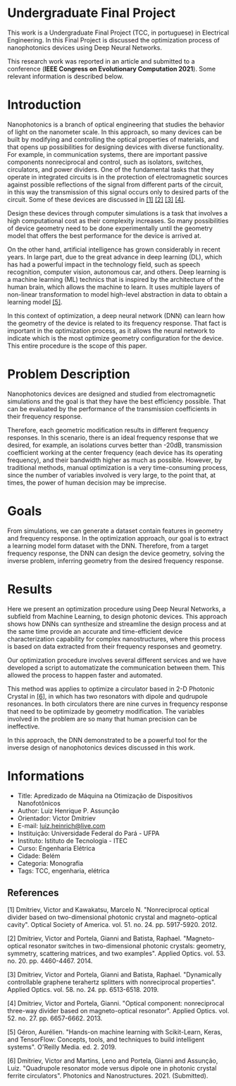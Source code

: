 # Undergraduate Final Project
This work is a Undergraduate Final Project (TCC, in portuguese) in Electrical Engineering. In this Final Project is discussed the optimization process of nanophotonics devices using Deep Neural Networks.

This research work was reported in an article and submitted to a conference (**IEEE Congress on Evolutionary Computation 2021**). Some relevant information is described below.

# Introduction
Nanophotonics is a branch of optical engineering that studies the behavior of light on the nanometer scale. In this approach, so many devices can be built by modifying and controlling the optical properties of materials, and that opens up possibilities for designing devices with diverse functionality. For example, in communication systems, there are important passive components nonreciprocal and control, such as isolators, switches, circulators, and power dividers. One of the fundamental tasks that they operate in integrated circuits is in the protection of electromagnetic sources against possible reflections of the signal from different parts of the circuit, in this way the transmission of this signal occurs only to desired parts of the circuit. Some of these devices are discussed in [[1]](#1) [[2]](#2) [[3]](#3) [[4]](#4).

Design these devices through computer simulations is a task that involves a high computational cost as their complexity increases. So many possibilities of device geometry need to be done experimentally until the geometry model that offers the best performance for the device is arrived at.

On the other hand, artificial intelligence has grown considerably in recent years. In large part, due to the great advance in deep learning (DL), which has had a powerful impact in the technology field, such as speech recognition, computer vision, autonomous car, and others. Deep learning is a machine learning (ML) technics that is inspired by the architecture of the human brain, which allows the machine to learn. It uses multiple layers of non-linear transformation to model high-level abstraction in data to obtain a learning model [[5]](#5).

In this context of optimization, a deep neural network (DNN) can learn how the geometry of the device is related to its frequency response. That fact is important in the optimization process, as it allows the neural network to indicate which is the most optimize geometry configuration for the device. This entire procedure is the scope of this paper.

# Problem Description
Nanophotonics devices are designed and studied from electromagnetic simulations and the goal is that they have the best efficiency possible. That can be evaluated by the performance of the transmission coefficients in their frequency response.

Therefore, each geometric modification results in different frequency responses. In this scenario, there is an ideal frequency response that we desired, for example, an isolations curves better than -20dB, transmission coefficient working at the center frequency (each device has its operating frequency), and their bandwidth higher as much as possible. However, by traditional methods, manual optimization is a very time-consuming process, since the number of variables involved is very large, to the point that, at times, the power of human decision may be imprecise.

# Goals
From simulations, we can generate a dataset contain features in geometry and frequency response. In the optimization approach, our goal is to extract a learning model form dataset with the DNN. Therefore, from a target frequency response, the DNN can design the device geometry, solving the inverse problem, inferring geometry from the desired frequency response.

# Results
Here we present an optimization procedure using Deep Neural Networks, a subfield from Machine Learning, to design photonic devices. This approach shows how DNNs can synthesize and streamline the design process and at the same time provide an accurate and time-efficient device characterization capability for complex nanostructures, where this process is based on data extracted from their frequency responses and geometry.

Our optimization procedure involves several different services and we have developed a script to automatizate the communication between them. This allowed the process to happen faster and automated.

This method was applies to optimize a circulator based in 2-D Photonic Crystal in [[6]](#6), in which has two resonators with dipole and qudrupole resonances. In both circulators there are nine curves in frequency response that need to be optimizade by geometry modification. The variables involved in the problem are so many that human precision can be ineffective. 

In this approach, the DNN demonstrated to be a powerful tool for the inverse design of nanophotonics devices discussed in this work.

# Informations
- Title: Apredizado de Máquina na Otimização de Dispositivos Nanofotônicos
- Author: Luiz Henrique P. Assunção
- Orientador: Victor Dmitriev
- E-mail: luiz.heinrich@live.com
- Instituição: Universidade Federal do Pará - UFPA
- Instituto: Istituto de Tecnologia - ITEC
- Curso: Engenharia Elétrica
- Cidade: Belém
- Categoria: Monografia
- Tags: TCC, engenharia, elétrica

## References
<a id="1">[1]</a> 
Dmitriev, Victor and Kawakatsu, Marcelo N. 
"Nonreciprocal optical divider based on two-dimensional photonic crystal and magneto-optical cavity". 
Optical Society of America.
vol. 51.
no. 24.
pp. 5917-5920.
2012.

<a id="2">[2]</a> 
Dmitriev, Victor and Portela, Gianni and Batista, Raphael.
"Magneto-optical resonator switches in two-dimensional photonic crystals: geometry, symmetry, scattering matrices, and two examples". 
Applied Optics.
vol. 53.
no. 20.
pp. 4460-4467.
2014.

<a id="3">[3]</a> 
Dmitriev, Victor and Portela, Gianni and Batista, Raphael.
"Dynamically controllable graphene terahertz splitters with nonreciprocal properties". 
Applied Optics.
vol. 58.
no. 24.
pp. 6513-6518.
2019.

<a id="4">[4]</a> 
Dmitriev, Victor and Portela, Gianni.
"Optical component: nonreciprocal three-way divider based on magneto-optical resonator". 
Applied Optics.
vol. 52.
no. 27.
pp. 6657-6662.
2013.

<a id="5">[5]</a> 
Géron, Aurélien.
"Hands-on machine learning with Scikit-Learn, Keras, and TensorFlow: Concepts, tools, and techniques to build intelligent systems".
O'Reilly Media.
ed. 2.
2019.

<a id="6">[6]</a> 
Dmitriev, Victor and Martins, Leno and Portela, Gianni and Assunção, Luiz. 
"Quadrupole resonator mode versus dipole one in photonic crystal ferrite circulators". 
Photonics and Nanostructures.
2021.
(Submitted).